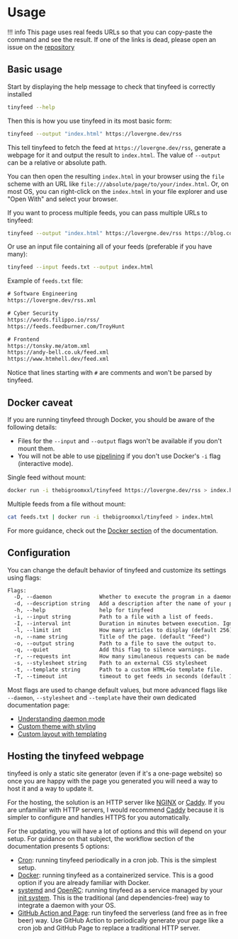 # Usage

!!! info
    This page uses real feeds URLs so that you can copy-paste the command and see the result. If one of the links is dead, please open an issue on the [repository](https://github.com/TheBigRoomXXL/tinyfeed/issues)

## Basic usage

Start by displaying the help message to check that tinyfeed is correctly installed
```bash
tinyfeed --help
```

Then this is how you use tinyfeed in its most basic form:
```bash
tinyfeed --output "index.html" https://lovergne.dev/rss
```
This tell tinyfeed to fetch the feed at `https://lovergne.dev/rss`, generate a webpage for it and output the result to `index.html`. The value of `--output` can be a relative or absolute path. 

You can then open the resulting `index.html` in your browser using the `file` scheme with an URL like `file:///absolute/page/to/your/index.html`. Or, on most OS, you can right-click on the `index.html` in your file explorer and use "Open With" and select your browser. 

If you want to process multiple feeds, you can pass multiple URLs to tinyfeed:
```bash
tinyfeed --output "index.html" https://lovergne.dev/rss https://blog.codingconfessions.com/feed
```
Or use an input file containing all of your feeds (preferable if you have many):
```bash
tinyfeed --input feeds.txt --output index.html
```
Example of `feeds.txt` file:
```txt
# Software Engineering
https://lovergne.dev/rss.xml

# Cyber Security
https://words.filippo.io/rss/
https://feeds.feedburner.com/TroyHunt

# Frontend
https://tonsky.me/atom.xml
https://andy-bell.co.uk/feed.xml
https://www.htmhell.dev/feed.xml
```

Notice that lines starting with `#` are comments and won't be parsed by tinyfeed.

## Docker caveat

If you are running tinyfeed through Docker, you should be aware of the following details:

- Files for the `--input` and `--output` flags won't be available if you don't mount them.
- You will not be able to use [pipelining](/pipelining) if you don't use Docker's `-i` flag (interactive mode).

Single feed without mount:
```bash
docker run -i thebigroomxxl/tinyfeed https://lovergne.dev/rss > index.html
```

Multiple feeds from a file without mount:
```bash
cat feeds.txt | docker run -i thebigroomxxl/tinyfeed > index.html
```
For more guidance, check out the [Docker section](/docker) of the documentation.

## Configuration

You can change the default behavior of tinyfeed and customize its settings using
flags:
```txt
Flags:
  -D, --daemon               Whether to execute the program in a daemon mode.
  -d, --description string   Add a description after the name of your page
  -h, --help                 help for tinyfeed
  -i, --input string         Path to a file with a list of feeds.
  -I, --interval int         Duration in minutes between execution. Ignored if not in daemon mode. (default 1440)
  -l, --limit int            How many articles to display (default 256)
  -n, --name string          Title of the page. (default "Feed")
  -o, --output string        Path to a file to save the output to.
  -q, --quiet                Add this flag to silence warnings.
  -r, --requests int         How many simulaneous requests can be made (default 16)
  -s, --stylesheet string    Path to an external CSS stylesheet
  -t, --template string      Path to a custom HTML+Go template file.
  -T, --timeout int          timeout to get feeds in seconds (default 15)
```

Most flags are used to change default values, but more advanced flags like `--daemon`, `--stylesheet` and `--template` have their own dedicated documentation page:

- [Understanding daemon mode](/daemon)
- [Custom theme with styling](/styling/)
- [Custom layout with templating](/templating)


## Hosting the tinyfeed webpage

tinyfeed is only a static site generator (even if it's a one-page website) so once you are happy with the page you generated you will need a way to host it and a way to update it.

For the hosting, the solution is an HTTP server like [NGINX](https://nginx.org/) or [Caddy](https://caddyserver.com/). If you are unfamiliar with HTTP servers, I would recommend [Caddy](https://caddyserver.com/) because it is simpler to configure and handles HTTPS for you automatically.

For the updating, you will have a lot of options and this will depend on your setup. For guidance on that subject, the workflow section of the documentation presents 5 options:

- [Cron](/cron): running tinyfeed periodically in a cron job. This is the simplest setup.
- [Docker](/docker): running tinyfeed as a containerized service. This is a good option if you are already familiar with Docker.
- [systemd](systemd) and [OpenRC](/openrc): running tinyfeed as a service managed by your [init system](https://en.wikipedia.org/wiki/Init). This is the traditional (and dependencies-free) way to integrate a daemon with your OS.
- [GitHub Action and Page](/github): run tinyfeed the serverless (and free as in free beer) way. Use GitHub Action to periodically generate your page like a cron job and GitHub Page to replace a traditional HTTP server.
